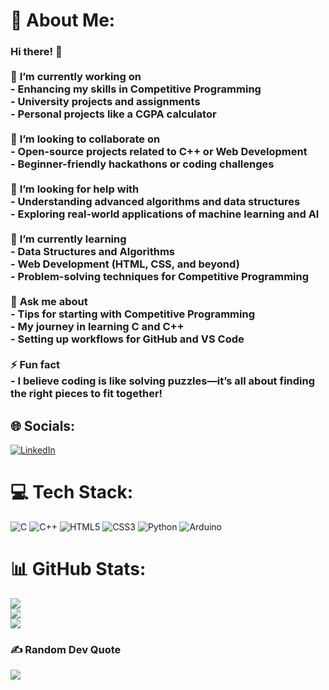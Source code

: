 # 💫 About Me:
### Hi there! 👋  <br><br>🔭 **I’m currently working on**  <br>- Enhancing my skills in Competitive Programming  <br>- University projects and assignments  <br>- Personal projects like a CGPA calculator  <br><br>👯 **I’m looking to collaborate on**  <br>- Open-source projects related to C++ or Web Development  <br>- Beginner-friendly hackathons or coding challenges  <br><br>🤝 **I’m looking for help with**  <br>- Understanding advanced algorithms and data structures  <br>- Exploring real-world applications of machine learning and AI  <br><br>🌱 **I’m currently learning**  <br>- Data Structures and Algorithms  <br>- Web Development (HTML, CSS, and beyond)  <br>- Problem-solving techniques for Competitive Programming  <br><br>💬 **Ask me about**  <br>- Tips for starting with Competitive Programming  <br>- My journey in learning C and C++  <br>- Setting up workflows for GitHub and VS Code  <br><br>⚡ **Fun fact**  <br>- I believe coding is like solving puzzles—it’s all about finding the right pieces to fit together!  <br>


## 🌐 Socials:
[![LinkedIn](https://img.shields.io/badge/LinkedIn-%230077B5.svg?logo=linkedin&logoColor=white)](https://linkedin.com/in/jannatul-ferdous-b504831b3) 

# 💻 Tech Stack:
![C](https://img.shields.io/badge/c-%2300599C.svg?style=flat&logo=c&logoColor=white) ![C++](https://img.shields.io/badge/c++-%2300599C.svg?style=flat&logo=c%2B%2B&logoColor=white) ![HTML5](https://img.shields.io/badge/html5-%23E34F26.svg?style=flat&logo=html5&logoColor=white) ![CSS3](https://img.shields.io/badge/css3-%231572B6.svg?style=flat&logo=css3&logoColor=white) ![Python](https://img.shields.io/badge/python-3670A0?style=flat&logo=python&logoColor=ffdd54) ![Arduino](https://img.shields.io/badge/-Arduino-00979D?style=flat&logo=Arduino&logoColor=white)
# 📊 GitHub Stats:
![](https://github-readme-stats.vercel.app/api?username=jjannat04&theme=radical&hide_border=false&include_all_commits=false&count_private=false)<br/>
![](https://github-readme-streak-stats.herokuapp.com/?user=jjannat04&theme=radical&hide_border=false)<br/>
![](https://github-readme-stats.vercel.app/api/top-langs/?username=jjannat04&theme=radical&hide_border=false&include_all_commits=false&count_private=false&layout=compact)

### ✍️ Random Dev Quote
![](https://quotes-github-readme.vercel.app/api?type=horizontal&theme=tokyonight)

<!-- Proudly created with GPRM ( https://gprm.itsvg.in ) -->
